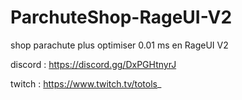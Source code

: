 # ParchuteShop-RageUI-V2
shop parachute plus optimiser 0.01 ms en RageUI V2


discord : https://discord.gg/DxPGHtnyrJ

twitch : https://www.twitch.tv/totols_
